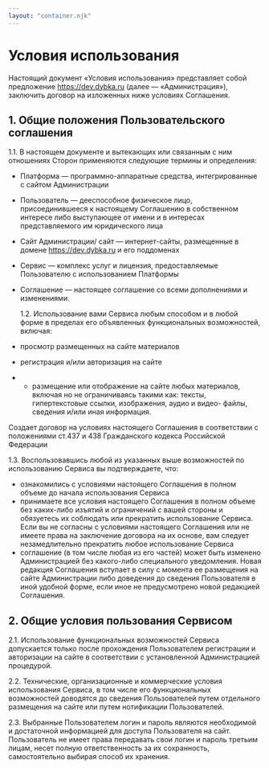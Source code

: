 ```yaml
---
layout: "container.njk"
---
```


# Условия использования

Настоящий документ «Условия использования» представляет собой предложение
https://dev.dybka.ru (далее — «Администрация»), заключить договор на изложенных ниже условиях
Соглашения.

## 1. Общие положения Пользовательского соглашения

1.1. В настоящем документе и вытекающих или связанным с ним отношениях Сторон
применяются следующие термины и определения:

- Платформа — программно-аппаратные средства, интегрированные с сайтом
  Администрации
- Пользователь — дееспособное физическое лицо, присоединившееся к настоящему
  Соглашению в собственном интересе либо выступающее от имени и в интересах
  представляемого им юридического лица
- Сайт Администрации/ сайт — интернет-сайты, размещенные в домене https://dev.dybka.ru и его
  поддоменах
- Сервис — комплекс услуг и лицензия, предоставляемые Пользователю с использованием
  Платформы
- Соглашение — настоящее соглашение со всеми дополнениями и изменениями.

  1.2. Использование вами Сервиса любым способом и в любой форме в пределах его
  объявленных функциональных возможностей, включая:

- просмотр размещенных на сайте материалов
- регистрация и/или авторизация на сайте
- - размещение или отображение на сайте любых материалов, включая но не ограничиваясь
    такими как: тексты, гипертекстовые ссылки, изображения, аудио и видео- файлы,
    сведения и/или иная информация.

Создает договор на условиях настоящего Соглашения в соответствии с положениями ст.437 и
438 Гражданского кодекса Российской Федерации

1.3. Воспользовавшись любой из указанных выше возможностей по использованию Сервиса вы
подтверждаете, что:

- ознакомились с условиями настоящего Соглашения в полном объеме до начала
  использования Сервиса
- принимаете все условия настоящего Соглашения в полном объеме без каких-либо изъятий и
  ограничений с вашей стороны и обязуетесь их соблюдать или прекратить использование
  Сервиса. Если вы не согласны с условиями настоящего Соглашения или не имеете права на
  заключение договора на их основе, вам следует незамедлительно прекратить любое
  использование Сервиса
- соглашение (в том числе любая из его частей) может быть изменено Администрацией без
  какого-либо специального уведомления. Новая редакция Соглашения вступает в силу с момента
  ее размещения на сайте Администрации либо доведения до сведения Пользователя в иной
  удобной форме, если иное не предусмотрено новой редакцией Соглашения.

## 2. Общие условия пользования Сервисом

2.1. Использование функциональных возможностей Сервиса допускается только после
прохождения Пользователем регистрации и авторизации на сайте в соответствии с
установленной Администрацией процедурой.

2.2. Технические, организационные и коммерческие условия использования Сервиса, в том
числе его функциональных возможностей доводятся до сведения Пользователей путем
отдельного размещения на сайте или путем нотификации Пользователей.

2.3. Выбранные Пользователем логин и пароль являются необходимой и достаточной
информацией для доступа Пользователя на сайт. Пользователь не имеет права передавать свои
логин и пароль третьим лицам, несет полную ответственность за их сохранность,
самостоятельно выбирая способ их хранения.
